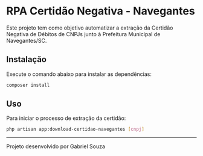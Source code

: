 # RPA Certidão Negativa - Navegantes

Este projeto tem como objetivo automatizar a extração da Certidão Negativa de Débitos de CNPJs junto à Prefeitura Municipal de Navegantes/SC.

## Instalação

Execute o comando abaixo para instalar as dependências:

```bash
composer install
```

## Uso

Para iniciar o processo de extração da certidão:

```bash
php artisan app:download-certidao-navegantes [cnpj]
```


---

Projeto desenvolvido por Gabriel Souza